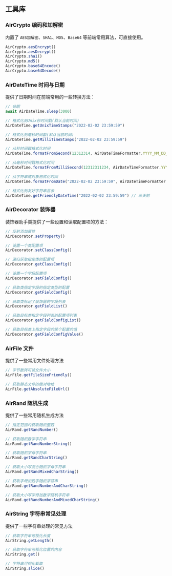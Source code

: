 ## 工具库

### AirCrypto 编码和加解密

内置了 `AES加解密`、`SHA1`、`MD5`、`Base64` 等前端常用算法，可直接使用。

```typescript
AirCrypto.aesEncrypt()
AirCrypto.aesDecrypt()
AirCrypto.sha1()
AirCrypto.md5()
AirCrypto.base64Encode()
AirCrypto.base64Decode()
```

### AirDateTime 时间与日期

提供了日期时间在前端常用的一些转换方法：

```typescript
// 休眠
await AirDateTime.sleep(3000)

// 格式化到Unix秒时间戳(默认当前时间)
AirDateTime.getUnixTimeStamps("2022-02-02 23:59:59")

// 格式化到毫秒时间戳(默认当前时间)
AirDateTime.getMilliTimeStamps("2022-02-02 23:59:59")

// 从秒时间戳格式化时间
AirDateTime.formatFromSecond(12312314, AirDateTimeFormatter.YYYY_MM_DD_HH_mm_ss)

// 从毫秒时间戳格式化时间
AirDateTime.formatFromMilliSecond(12312311234, AirDateTimeFormatter.YYYY_MM_DD_HH_mm_ss)

// 从字符串或对象格式化时间
AirDateTime.formatFromDate("2022-02-02 23:59:59", AirDateTimeFormatter.YYYY_MM_DD_HH_mm_ss)

// 格式化到友好字符串显示
AirDateTime.getFriendlyDateTime("2022-02-02 23:59:59") // 三天前

```

### AirDecorator 装饰器

装饰器助手类提供了一些设置和读取配置项的方法：

```typescript
// 反射添加属性
AirDecorator.setProperty()

// 设置一个类配置项
AirDecorator.setClassConfig()

// 递归获取指定类的配置项
AirDecorator.getClassConfig()

// 设置一个字段配置项
AirDecorator.setFieldConfig()

// 获取类指定字段的指定类型的配置
AirDecorator.getFieldConfig()

// 获取类标记了装饰器的字段列表
AirDecorator.getFieldList()

// 获取目标类指定字段列表的配置项列表
AirDecorator.getFieldConfigList()

// 获取目标类上指定字段的某个配置的值
AirDecorator.getFieldConfigValue()
```


### AirFile 文件

提供了一些常用文件处理方法

```typescript
// 字节数转可读文件大小
AirFile.getFileSizeFriendly()

// 获取静态文件的绝对地址
AirFile.getAbsoluteFileUrl()
```

### AirRand 随机生成

提供了一些常用随机生成方法

```typescript
// 指定范围内获取随机整数
AirRand.getRandNumber()

// 获取随机数字字符串
AirRand.getRandNumberString()

// 获取随机字母字符串
AirRand.getRandCharString()

// 获取大小写混合随机字母字符串
AirRand.getRandMixedCharString()

// 获取字母加数字随机字符串
AirRand.getRandNumberAndCharString()

// 获取大小写字母加数字随机字符串
AirRand.getRandNumberAndMixedCharString()
```

### AirString 字符串常见处理

提供了一些字符串处理的常见方法

```typescript
// 获取字符串可视化长度
AirString.getLength()

// 获取字符串可视化位置的内容
AirString.get()

// 字符串可视化截取
AirString.slice()
```
